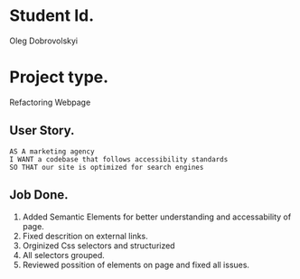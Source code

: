 # Student Id.
Oleg Dobrovolskyi

# Project type.
Refactoring Webpage

## User Story.

```
AS A marketing agency
I WANT a codebase that follows accessibility standards
SO THAT our site is optimized for search engines
```

## Job Done.
1. Added Semantic Elements for better understanding and accessability of page.
2. Fixed descrition on external links.
3. Orginized Css selectors and structurized
4. All selectors grouped.
5. Reviewed possition of elements on page and fixed all issues.
